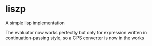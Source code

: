 # liszp

A simple lisp implementation

The evaluator now works perfectly but only for expression written in
continuation-passing style, so a CPS converter is now in the works
